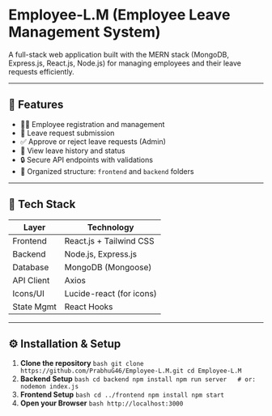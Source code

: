 # Employee-L.M (Employee Leave Management System)

A full-stack web application built with the MERN stack (MongoDB, Express.js, React.js, Node.js) for managing employees and their leave requests efficiently.

---

## 🚀 Features

- 👨‍💼 Employee registration and management
- 📝 Leave request submission
- ✅ Approve or reject leave requests (Admin)
- 📅 View leave history and status
- 🔒 Secure API endpoints with validations
- 📂 Organized structure: `frontend` and `backend` folders

---

## 🧱 Tech Stack

| Layer        | Technology         |
|-------------|--------------------|
| Frontend     | React.js + Tailwind CSS |
| Backend      | Node.js, Express.js |
| Database     | MongoDB (Mongoose) |
| API Client   | Axios |
| Icons/UI     | Lucide-react (for icons) |
| State Mgmt   | React Hooks |

---


## ⚙️ Installation & Setup

1. **Clone the repository**
`bash
git clone https://github.com/PrabhuG46/Employee-L.M.git
cd Employee-L.M
`
2. **Backend Setup**
`bash
cd backend
npm install
npm run server   # or: nodemon index.js
`
3. **Frontend Setup**
`bash
cd ../frontend
npm install
npm start
`
4. **Open your Browser**
`bash
http://localhost:3000
`
